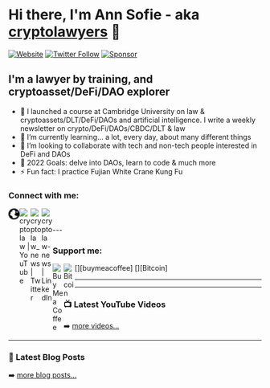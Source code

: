 # Hi there, I'm Ann Sofie - aka [cryptolawyers][website] 👋 

[![Website](https://img.shields.io/website?label=cryptolaw.substack.com/&style=for-the-badge&url=https%3A%2F%2Fcryptolaw.substack.com)]( https://cryptolaw.substack.com/)
[![Twitter Follow](https://img.shields.io/twitter/follow/cryptolaw_news?color=1DA1F2&logo=twitter&style=for-the-badge)](https://twitter.com/intent/follow?original_referer=https%3A%2F%2Fgithub.com%2Fcryptolaw_news&screen_name=cryptolaw_news)
[![Sponsor](https://img.shields.io/badge/Sponsor%20cryptolawyers-%F0%9F%92%96-pink?style=for-the-badge)][gitcoinsponsor]

## I'm a lawyer by training, and cryptoasset/DeFi/DAO explorer

- 🔭 I launched a course at Cambridge University on law & cryptoassets/DLT/DeFi/DAOs and artificial intelligence. I write a weekly newsletter on crypto/DeFi/DAOs/CBDC/DLT & law
- 🌱 I’m currently learning... a lot, every day, about many different things
- 👯 I’m looking to collaborate with tech and non-tech people interested in DeFi and DAOs
- 🥅 2022 Goals: delve into DAOs, learn to code & much more
- ⚡ Fun fact: I practice Fujian White Crane Kung Fu

### Connect with me:

[<img align="left" alt="cryptolaw.substack.com" width="22px" src="https://raw.githubusercontent.com/iconic/open-iconic/master/svg/globe.svg" />][website]
[<img align="left" alt="cryptolaw | YouTube" width="22px" src="https://cdn.jsdelivr.net/npm/simple-icons@v3/icons/youtube.svg" />][youtube]
[<img align="left" alt="cryptolaw_news | Twitter" width="22px" src="https://cdn.jsdelivr.net/npm/simple-icons@v3/icons/twitter.svg" />][twitter]
[<img align="left" alt="cryptolaw-news | LinkedIn" width="22px" src="https://cdn.jsdelivr.net/npm/simple-icons@v3/icons/linkedin.svg" />][linkedin]


<br />
<br />
---
<br />

### Support me:
[<img align="left" alt="Buy Me a Coffee" width="22px" src="https://cdn.jsdelivr.net/npm/simple-icons@v3/icons/buymeacoffee.svg" />][buymeacoffee]
[<img align="left" alt="Bitcoin" width="22px" src="https://cdn.jsdelivr.net/npm/simple-icons@v3/icons/bitcoin.svg" />][Bitcoin]
<br />

---
---

### 📺 Latest YouTube Videos

<!-- YOUTUBE:START -->

<!-- YOUTUBE:END -->

➡️ [more videos...]( https://www.youtube.com/channel/UCfZ66QR-TT4iOFXvHWT2K8g)

---

### 📕 Latest Blog Posts

<!-- BLOG-POST-LIST:START -->

<!-- BLOG-POST-LIST:END -->

➡️ [more blog posts...]( https://www.cryptolaw.one/blog/)


[website]: https://cryptolaw.substack.com/
[twitter]: https://twitter.com/cryptolaw_news
[youtube]: https://www.youtube.com/channel/UCfZ66QR-TT4iOFXvHWT2K8g
[linkedin]: https://www.linkedin.com/company/cryptolaw-news 
[gitcoinsponsor]: https://gitcoin.co/grants/4193/cryptolaw-educates-lawmakers-on-crypto-defi-and-d     
